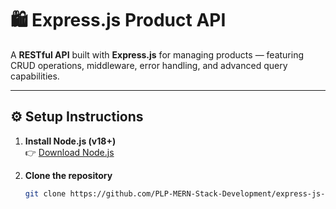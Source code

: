 # 🛍️ Express.js Product API

A **RESTful API** built with **Express.js** for managing products — featuring CRUD operations, middleware, error handling, and advanced query capabilities.

---

## ⚙️ Setup Instructions

1. **Install Node.js (v18+)**  
   👉 [Download Node.js](https://nodejs.org)

2. **Clone the repository**
   ```bash
   git clone https://github.com/PLP-MERN-Stack-Development/express-js-server-side-framework-Seunvense.git
   ```
